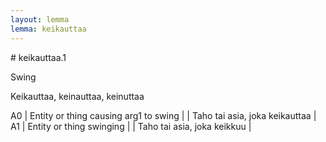 ```yaml
---
layout: lemma
lemma: keikauttaa
---
```


<div class="sense">
# <span class="sensename">keikauttaa.1</span>

<span class="description">Swing</span>

<span class="description">Keikauttaa, keinauttaa, keinuttaa</span>

A0 | Entity or thing causing arg1 to swing |   | Taho tai asia, joka keikauttaa |  
A1 | Entity or thing swinging |   | Taho tai asia, joka keikkuu |  

</div>

